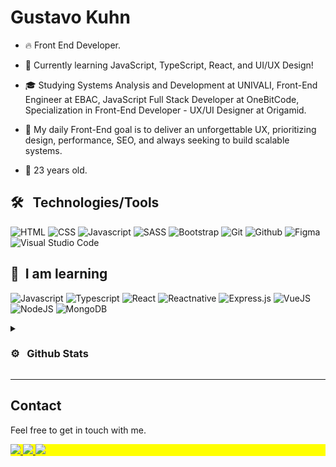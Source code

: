 <h1 align="left">Gustavo Kuhn</h1>

- 🔥 Front End Developer.

- 🔭 Currently learning JavaScript, TypeScript, React, and UI/UX Design!

- 🎓 Studying Systems Analysis and Development at UNIVALI, Front-End Engineer at EBAC, JavaScript Full Stack Developer at OneBitCode, Specialization in Front-End Developer - UX/UI Designer at Origamid.

- 🎯 My daily Front-End goal is to deliver an unforgettable UX, prioritizing design, performance, SEO, and always seeking to build scalable systems.

- 🎂 23 years old.

## 🛠 &nbsp; Technologies/Tools

![HTML](https://img.shields.io/badge/HTML5-E34F26?style=for-the-badge&logo=html5&logoColor=white)
![CSS](https://img.shields.io/badge/CSS3-1572B6?style=for-the-badge&logo=css3&logoColor=white)
![Javascript](https://img.shields.io/badge/JavaScript-323330?style=for-the-badge&logo=javascript&logoColor=F7DF1E")
![SASS](https://img.shields.io/badge/Sass-CC6699?style=for-the-badge&logo=sass&logoColor=white)
![Bootstrap](https://img.shields.io/badge/Bootstrap-563D7C?style=for-the-badge&logo=bootstrap&logoColor=white)
![Git](https://img.shields.io/badge/Git-E34F26?style=for-the-badge&logo=git&logoColor=white)
![Github](https://img.shields.io/badge/GitHub-100000?style=for-the-badge&logo=github&logoColor=white)
![Figma](https://img.shields.io/badge/figma-%23F24E1E.svg?style=for-the-badge&logo=figma&logoColor=white)
![Visual Studio Code](https://img.shields.io/badge/Visual%20Studio%20Code-0078d7.svg?style=for-the-badge&logo=visual-studio-code&logoColor=white)

## 🚀 &nbsp;I am learning

![Javascript](https://img.shields.io/badge/JavaScript-323330?style=for-the-badge&logo=javascript&logoColor=F7DF1E)
![Typescript](https://img.shields.io/badge/TypeScript-007ACC?style=for-the-badge&logo=typescript&logoColor=white)
![React](https://img.shields.io/badge/React-20232A?style=for-the-badge&logo=react&logoColor=61DAFB)
![Reactnative](https://img.shields.io/badge/React_Native-20232A?style=for-the-badge&logo=react&logoColor=61DAFB)
![Express.js](https://img.shields.io/badge/express.js-%23404d59.svg?style=for-the-badge&logo=express&logoColor=%2361DAFB)
![VueJS](https://img.shields.io/badge/Vue.js-35495E?style=for-the-badge&logo=vue.js&logoColor=4FC08D)
![NodeJS](https://img.shields.io/badge/node.js-43853D?style=for-the-badge&logo=node.js&logoColor=white)
![MongoDB](https://img.shields.io/badge/MongoDB-4EA94B?style=for-the-badge&logo=mongodb&logoColor=white)

<details>
  <summary><h3>⚙️ &nbsp; Github Stats </h3></summary>
<div>
<img width="390em" src="https://github-readme-stats.vercel.app/api?username=gustavohkuhn&show_icons=true&theme=tokyonight" alt="gustavohkuhn stats"/>
<img width="350em" src="https://github-readme-stats.vercel.app/api/top-langs/?username=gustavohkuhn&layout=compact&theme=tokyonight" alt="gustavohkuhn most languages"/>
  <p align="left"> <img src="https://komarev.com/ghpvc/?username=gustavohkuhn&color=red" alt="Profile views" /> </p>
<div>
</details>
  
---  
  ## Contact

Feel free to get in touch with me.

<p align="left" style="background:yellow">
<a href="https://linkedin.com/in/gustavo-kuhn" target="_blank">
  <img src="https://img.shields.io/badge/LinkedIn-0077B5?style=for-the-badge&logo=linkedin&logoColor=white" />
</a>
<a href="mailto:gustavohk.dev@gmail.com" target="_blank">
  <img src="https://img.shields.io/badge/Gmail-D14836?style=for-the-badge&logo=gmail&logoColor=white" />
</a>
<a href="https://api.whatsapp.com/send?phone=5548920006055&text=Ol%C3%A1,%20tudo%20bem?%20Peguei%20seu%20contato%20no%20GitHub%20e%20gostaria%20de%20conversar%20com%20voc%C3%AA." target="_blank">
  <img src="https://img.shields.io/badge/WhatsApp-25D366?style=for-the-badge&logo=whatsapp&logoColor=white" />
</a>
</p>
  

  
<!-- ---
<img src="https://imgur.com/rilHVxA.png"/> -->
